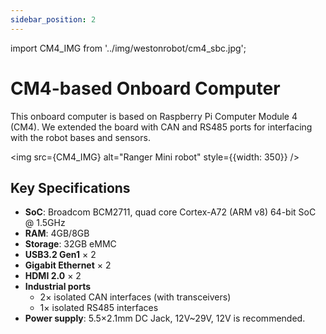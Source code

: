 ```yaml
---
sidebar_position: 2
---
```


import CM4_IMG from '../img/westonrobot/cm4_sbc.jpg';

# CM4-based Onboard Computer

This onboard computer is based on Raspberry Pi Computer Module 4 (CM4). We extended the board with CAN and RS485 ports for interfacing with the robot bases and sensors. 

<img src={CM4_IMG} alt="Ranger Mini robot" style={{width: 350}} />

## Key Specifications

* **SoC**: Broadcom BCM2711, quad core Cortex-A72 (ARM v8) 64-bit SoC @ 1.5GHz
* **RAM**: 4GB/8GB
* **Storage**: 32GB eMMC
* **USB3.2 Gen1** × 2
* **Gigabit Ethernet** × 2
* **HDMI 2.0** × 2
* **Industrial ports**
    * 2× isolated CAN interfaces (with transceivers)
    * 1× isolated RS485 interfaces
* **Power supply**: 5.5×2.1mm DC Jack, 12V~29V, 12V is recommended.
